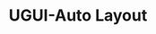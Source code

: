 ---
layout: article
title: UGUI-Auto Layout
tags: ["Unity", "UGUI"]
key: AutoLayout
permalink: docs/UGUI/AutoLayout
aside:
  toc: true
sidebar:
  nav: docs-UGUI
---